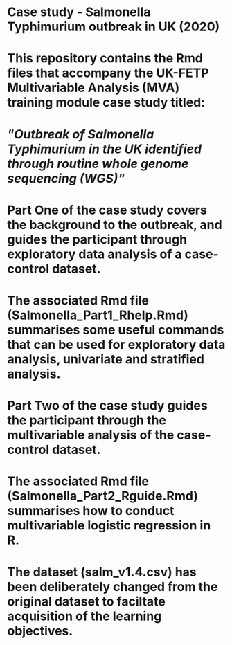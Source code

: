 # Case study - Salmonella Typhimurium outbreak in UK (2020)

# This repository contains the Rmd files that accompany the UK-FETP Multivariable Analysis (MVA) training module case study titled:
# _"Outbreak of Salmonella Typhimurium in the UK identified through routine whole genome sequencing (WGS)"_

# **Part One** of the case study covers the background to the outbreak, and guides the participant through exploratory data analysis of a case-control dataset. 
# The associated Rmd file (Salmonella_Part1_Rhelp.Rmd) summarises some useful commands that can be used for exploratory data analysis, univariate and stratified analysis. 

# **Part Two** of the case study guides the participant through the multivariable analysis of the case-control dataset.
# The associated Rmd file (Salmonella_Part2_Rguide.Rmd) summarises how to conduct multivariable logistic regression in R. 

# The dataset (salm_v1.4.csv) has been deliberately changed from the original dataset to faciltate acquisition of the learning objectives.
